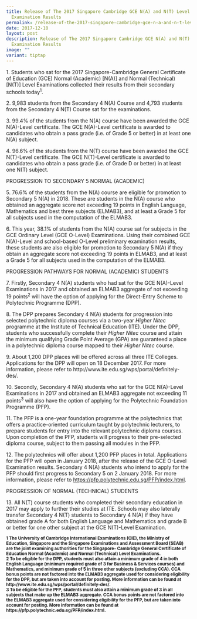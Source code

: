 ```yaml
---
title: Release of The 2017 Singapore Cambridge GCE N(A) and N(T) Level
  Examination Results
permalink: /release-of-the-2017-singapore-cambridge-gce-n-a-and-n-t-level-examination-results/
date: 2017-12-18
layout: post
description: Release of The 2017 Singapore Cambridge GCE N(A) and N(T) Level
  Examination Results
image: ""
variant: tiptap
---
```

<p>1. Students who sat for the 2017 Singapore-Cambridge General Certificate
of Education (GCE) Normal (Academic) [N(A)] and Normal (Technical) [N(T)]
Level Examinations collected their results from their secondary schools
today<sup>1</sup>.</p>
<p>2. 9,983 students from the Secondary 4 N(A) Course and 4,793 students
from the Secondary 4 N(T) Course sat for the examinations.</p>
<p>3. 99.4% of the students from the N(A) course have been awarded the GCE
N(A)-Level certificate. The GCE N(A)-Level certificate is awarded to candidates
who obtain a pass grade (i.e. of Grade 5 or better) in at least one N(A)
subject.</p>
<p>4. 96.6% of the students from the N(T) course have been awarded the GCE
N(T)-Level certificate. The GCE N(T)-Level certificate is awarded to candidates
who obtain a pass grade (i.e. of Grade D or better) in at least one N(T)
subject.</p>
<p>PROGRESSION TO SECONDARY 5 NORMAL (ACADEMIC)</p>
<p>5. 76.6% of the students from the N(A) course are eligible for promotion
to Secondary 5 N(A) in 2018. These are students in the N(A) course who
obtained an aggregate score not exceeding 19 points in English Language,
Mathematics and best three subjects (ELMAB3), and at least a Grade 5 for
all subjects used in the computation of the ELMAB3.</p>
<p>6. This year, 38.1% of students from the N(A) course sat for subjects
in the GCE Ordinary Level (GCE O-Level) Examinations. Using their combined
GCE N(A)-Level and school-based O-Level preliminary examination results,
these students are also eligible for promotion to Secondary 5 N(A) if they
obtain an aggregate score not exceeding 19 points in ELMAB3, and at least
a Grade 5 for all subjects used in the computation of the ELMAB3.</p>
<p>PROGRESSION PATHWAYS FOR NORMAL (ACADEMIC) STUDENTS</p>
<p>7. Firstly, Secondary 4 N(A) students who had sat for the GCE N(A)-Level
Examinations in 2017 and obtained an ELMAB3 aggregate of not exceeding
19 points<sup>2</sup> will have the option of applying for the Direct-Entry
Scheme to Polytechnic Programme (DPP).</p>
<p>8. The DPP prepares Secondary 4 N(A) students for progression into selected
polytechnic diploma courses via a two-year <em>Higher Nitec</em> programme
at the Institute of Technical Education (ITE). Under the DPP, students
who successfully complete their <em>Higher Nitec</em> course and attain the
minimum qualifying Grade Point Average (GPA) are guaranteed a place in
a polytechnic diploma course mapped to their <em>Higher Nitec</em> course.</p>
<p>9. About 1,200 DPP places will be offered across all three ITE Colleges.
Applications for the DPP will open on 18 December 2017. For more information,
please refer to http://www.ite.edu.sg/wps/portal/definitely-des/.</p>
<p>10. Secondly, Secondary 4 N(A) students who sat for the GCE N(A)-Level
Examinations in 2017 and obtained an ELMAB3 aggregate not exceeding 11
points<sup>3</sup> will also have the option of applying for the Polytechnic
Foundation Programme (PFP).</p>
<p>11. The PFP is a one-year foundation programme at the polytechnics that
offers a practice-oriented curriculum taught by polytechnic lecturers,
to prepare students for entry into the relevant polytechnic diploma courses.
Upon completion of the PFP, students will progress to their pre-selected
diploma course, subject to them passing all modules in the PFP.</p>
<p>12. The polytechnics will offer about 1,200 PFP places in total. Applications
for the PFP will open in January 2018, after the release of the GCE O-Level
Examination results. Secondary 4 N(A) students who intend to apply for
the PFP should first progress to Secondary 5 on 2 January 2018. For more
information, please refer to <a href="https://pfp.polytechnic.edu.sg/PFP/index.html" rel="noopener noreferrer nofollow" target="_blank">https://pfp.polytechnic.edu.sg/PFP/index.html</a>.</p>
<p>PROGRESSION OF NORMAL (TECHNICAL) STUDENTS</p>
<p>13. All N(T) course students who completed their secondary education in
2017 may apply to further their studies at ITE. Schools may also laterally
transfer Secondary 4 N(T) students to Secondary 4 N(A) if they have obtained
grade A for both English Language and Mathematics and grade B or better
for one other subject at the GCE N(T)-Level Examination.</p>
<p><strong><sub>1 The University of Cambridge International Examinations (CIE), the Ministry of Education, Singapore and the Singapore Examinations and Assessment Board (SEAB) are the joint examining authorities for the Singapore- Cambridge General Certificate of Education Normal (Academic) and Normal (Technical) Level Examinations.</sub></strong>
<br><strong><sub>2 To be eligible for the DPP, students must also attain a minimum grade of 4 in both English Language (minimum required grade of 3 for Business &amp; Services courses) and Mathematics, and minimum grade of 5 in three other subjects (excluding CCA). CCA bonus points are not factored into the ELMAB3 aggregate used for considering eligibility for the DPP, but are taken into account for posting. More information can be found at http://www.ite.edu.sg/wps/portal/definitely-des/.</sub></strong>
<br><strong><sub>3 To be eligible for the PFP, students must also attain a minimum grade of 3 in all subjects that make up the ELMAB3 aggregate. CCA bonus points are not factored into the ELMAB3 aggregate used for considering eligibility for the PFP, but are taken into account for posting. More information can be found at </sub><a href="https://pfp.polytechnic.edu.sg/PFP/index.html" rel="noopener noreferrer nofollow" target="_blank"><sub>https://pfp.polytechnic.edu.sg/PFP/index.html</sub></a><sub>.</sub></strong>
</p>
<p></p>